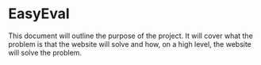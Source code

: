 # EasyEval

This document will outline the purpose of the project. It will cover what the problem is that the website will solve and how, on a high level, the website will solve the problem.
